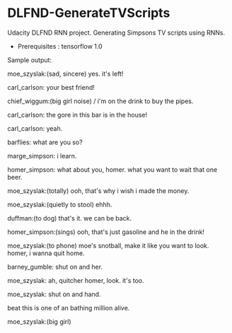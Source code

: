 # DLFND-GenerateTVScripts
Udacity DLFND RNN project. Generating Simpsons TV scripts using RNNs.
- Prerequisites : tensorflow 1.0

Sample output:

moe_szyslak:(sad, sincere) yes. it's left!

carl_carlson: your best friend!

chief_wiggum:(big girl noise) / i'm on the drink to buy the pipes.

carl_carlson: the gore in this bar is in the house!

carl_carlson: yeah.

barflies: what are you so?

marge_simpson: i learn.

homer_simpson: what about you, homer. what you want to wait that one beer.

moe_szyslak:(totally) ooh, that's why i wish i made the money.

moe_szyslak:(quietly to stool) ehhh.

duffman:(to dog) that's it. we can be back.

homer_simpson:(sings) ooh, that's just gasoline and he in the drink!

moe_szyslak:(to phone) moe's snotball, make it like you want to look. homer, i wanna quit home.

barney_gumble: shut on and her.

moe_szyslak: ah, quitcher homer, look. it's too.

moe_szyslak: shut on and hand.

beat this is one of an bathing million alive.

moe_szyslak:(big girl)
